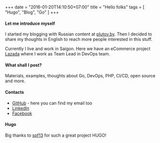 +++
date = "2016-01-20T14:10:50+07:00"
title = "Hello folks"
tags = [ "Hugo", "Blog", "Go" ]
+++
#### Let me introduce myself
I started my blogging with Russian content at [plutov.by](http://plutov.by "plutov.by"). Then I decided to share my thoughts in English to reach more people interested in this stuff.
<!--more-->
Currently I live and work in Saigon. Here we have an eCommerce project [Lazada](https://lazada.com "lazada.com") where I work as Team Lead in DevOps team.

#### What shall I post?
Materials, examples, thoughts about Go, DevOps, PHP, CI/CD, open source and more.

#### Contacts

* [GitHub](http://github.com/plutov "GitHub") - here you can find my email too
* [LinkedIn](https://www.linkedin.com/in/pltvs "LinkedIn")
* [Facebook](https://www.facebook.com/aplutov "Facebook")

#### Hugo

Big thanks to [spf13](https://github.com/spf13 "spf13") for such a great project HUGO!
